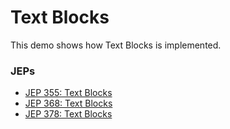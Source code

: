 # Text Blocks
This demo shows how Text Blocks is implemented.

### JEPs
* [JEP 355: Text Blocks](https://openjdk.java.net/jeps/355)
* [JEP 368: Text Blocks](https://openjdk.java.net/jeps/368)
* [JEP 378: Text Blocks](https://openjdk.java.net/jeps/378)

